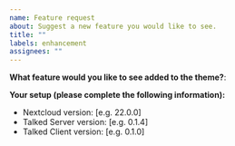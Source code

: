 ```yaml
---
name: Feature request
about: Suggest a new feature you would like to see.
title: ""
labels: enhancement
assignees: ""
---
```


**What feature would you like to see added to the theme?**:


**Your setup (please complete the following information):**

-   Nextcloud version: [e.g. 22.0.0]
-   Talked Server version: [e.g. 0.1.4]
-   Talked Client version: [e.g. 0.1.0]
